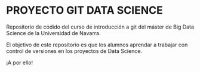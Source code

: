 # PROYECTO GIT DATA SCIENCE

Repositorio de códido del curso de introducción a git del máster de Big Data Science de la Universidad de Navarra.

El objetivo de este repositorio es que los alumnos aprendar a trabajar con control de versiones en los proyectos de Data Science.

¡A por ello!
